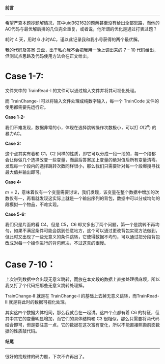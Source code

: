 **前言**

------------

希望严查本题抄题解情况，其中uid362162的题解甚至没有给出全部思路，而他的AC代码与最优解后排的几位完全重复，或者说，他所谓的优化是通过打表过题？

耗时 $4$ 天，用时 $6$ 小时AC，谨以此记录我和我小号获得的两个最优解。

我的代码及答案 [云盘](http:\/\/222.180.160.110:6010\/api\/alien\/download\/7f617a53-9e02-46cf-7208-dd5c92f0ced5\/Train)，出于私心我不会把我用一晚上调出来的 $7-10$ 代码给出，但测试点思路及代码使用方法会在正文给出。

# Case 1-7:

文件夹中的 TrainRead-I 的文件可以通过输入文件并将其可视化处理。

而 TrainChange-I 可以将输入文件处理成纯数字输入，每一个 TrainCode 文件的使用都需要先运行它。

**Case 1-2:**

我们不难发现，数据非常的小，体现在选择跳转操作次数极小，可以打 $O(2^n)$ 的暴力AC。

**Case 3:**

这个点其实有着和 C1，C2 同样的性质，即它可以分成一段一段的，每一个段都会让你做几个选择改变一些变量，而最后答案加上变量的绝对值后所有变量清零。发现每一个段内的选择跳转次数同样很小，那么我们只需要针对每一个段爆搜寻找最大值并输出即可。

**Case 4:**

$m=2$，意味着仅有一个变量需要讨论，我们发现，该变量在整个数据中增加的次数仅有一，再看就发现这实际上就是一个输出序列的背包，数据中可以分成均匀的段模拟一个物品，不难实现。

**Case 5-6:**

我们只是片面的看 C4，但是 C5，C6 却又多出了两个问题，第一个是跳转不再均匀，如果不满足条件可能会跳到任意地方，这个可以通过更改背包实现方法做到，但此时又出现了一些无意义的条件跳转，它使得数据不均匀，可以通过把分段背包改成对每一个操作进行的背包解决，不过这真的很慢。

# Case 7-10：

上次讲到数据中会出现无意义跳转，而放在本文段的数据上直接处理很麻烦，所以我又打了个代码把那些无意义跳转处理掉。

TrainChange-II 就是在 TrainChange-I 的基础上去掉无意义跳转，而TrainRead-II 就是将此时的数据可视化处理。

其实这四个数据大体相同，那么我就合在一起讲。这四个点都有着 C6 的特征，但其中其它的变量明显增加，而它们的具体结构和 C3 很相似，那么只需要将两代码结合即可，但是要注意一点，它的数据在这次富有变化，所以不能直接照搬前面数据的性质敲代码。

**结尾**

------------

很好的找规律的码力题，下次不许再出了。
